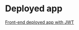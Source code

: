 # Deployed app

[Front-end deployed app with JWT](https://blog-post-frontend-with-jwt.herokuapp.com/)
